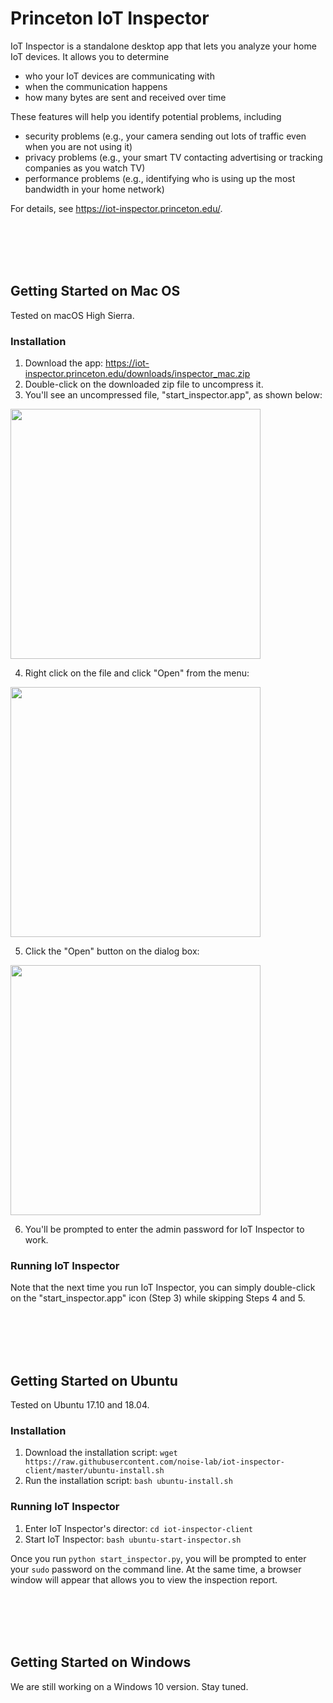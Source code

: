 # Princeton IoT Inspector

IoT Inspector is a standalone desktop app that lets you analyze your home IoT devices. It allows you to determine

* who your IoT devices are communicating with
* when the communication happens
* how many bytes are sent and received over time

These features will help you identify potential problems, including

* security problems (e.g., your camera sending out lots of traffic even when you are not using it)
* privacy problems (e.g., your smart TV contacting advertising or tracking companies as you watch TV)
* performance problems (e.g., identifying who is using up the most bandwidth in your home network)

For details, see https://iot-inspector.princeton.edu/.

<br><br><br><br>

## Getting Started on Mac OS

Tested on macOS High Sierra.

### Installation

1. Download the app: https://iot-inspector.princeton.edu/downloads/inspector_mac.zip
2. Double-click on the downloaded zip file to uncompress it.
3. You'll see an uncompressed file, "start_inspector.app", as shown below:

<img src="https://iot-inspector.princeton.edu/static/instructions/mac/1.png" width="400" />

4. Right click on the file and click "Open" from the menu:

<img src="https://iot-inspector.princeton.edu/static/instructions/mac/2.png" width="400" />

5. Click the "Open" button on the dialog box:

<img src="https://iot-inspector.princeton.edu/static/instructions/mac/3.png" width="400" />

6. You'll be prompted to enter the admin password for IoT Inspector to work.

### Running IoT Inspector

Note that the next time you run IoT Inspector, you can simply double-click on the "start_inspector.app" icon (Step 3) while skipping Steps 4 and 5.

<br><br><br><br>

## Getting Started on Ubuntu

Tested on Ubuntu 17.10 and 18.04.

### Installation

1. Download the installation script: `wget https://raw.githubusercontent.com/noise-lab/iot-inspector-client/master/ubuntu-install.sh`
2. Run the installation script: `bash ubuntu-install.sh`

### Running IoT Inspector

1. Enter IoT Inspector's director: `cd iot-inspector-client`
2. Start IoT Inspector: `bash ubuntu-start-inspector.sh`

Once you run `python start_inspector.py`, you will be prompted to enter your `sudo` password on the command line. At the same time, a browser window will appear that allows you to view the inspection report.

<br><br><br><br>

## Getting Started on Windows

We are still working on a Windows 10 version. Stay tuned.
